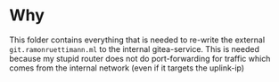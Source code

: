 # Why

This folder contains everything that is needed to re-write the external
`git.ramonruettimann.ml` to the internal gitea-service. This is needed
because my stupid router does not do port-forwarding for traffic
which comes from the internal network (even if it targets the uplink-ip)
